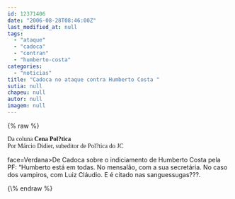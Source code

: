 ```yaml
---
id: 12371406
date: "2006-08-28T08:46:00Z"
last_modified_at: null
tags:
  - "ataque"
  - "cadoca"
  - "contran"
  - "humberto-costa"
categories:
  - "noticias"
title: "Cadoca no ataque contra Humberto Costa "
sutia: null
chapeu: null
autor: null
imagem: null
---
```

{\% raw %}
<p><P><FONT face=Verdana>Da coluna <STRONG>Cena Pol?tica</STRONG><BR>Por Márcio Didier, subeditor de Pol?tica do JC</FONT></P></p>
<p><P><FONT</p>
<p> face=Verdana>De Cadoca sobre o indiciamento de Humberto Costa pela PF: “Humberto está em todas. No mensalão, com a sua secretária. No caso dos vampiros, com Luiz Cláudio. E é citado nas sanguessugas???.</FONT></P> </p>
{\% endraw %}